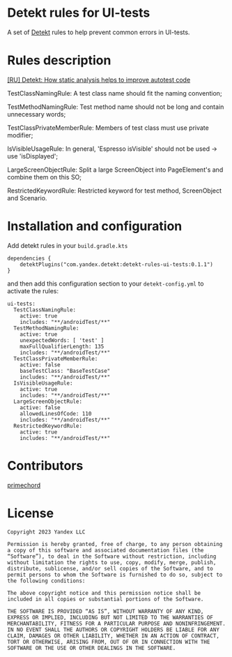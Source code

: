 # Detekt rules for UI-tests

A set of [Detekt](https://detekt.dev) rules to help prevent common errors in UI-tests.

# Rules description

[[RU] Detekt: How static analysis helps to improve autotest code](https://habr.com/p/779152)

TestClassNamingRule: 
A test class name should fit the naming convention;

TestMethodNamingRule:
Test method name should not be long and contain unnecessary words;

TestClassPrivateMemberRule: 
Members of test class must use private modifier;

IsVisibleUsageRule:
In general, 'Espresso isVisible' should not be used -> use 'isDisplayed';

LargeScreenObjectRule:
Split a large ScreenObject into PageElement's and combine them on this SO;

RestrictedKeywordRule:
Restricted keyword for test method, ScreenObject and Scenario.

# Installation and configuration

Add detekt rules in your `build.gradle.kts`

```
dependencies {
    detektPlugins("com.yandex.detekt:detekt-rules-ui-tests:0.1.1")
}
```

and then add this configuration section to your `detekt-config.yml` to activate the rules:
```
ui-tests:
  TestClassNamingRule:
    active: true
    includes: "**/androidTest/**"
  TestMethodNamingRule:
    active: true
    unexpectedWords: [ 'test' ]
    maxFullQualifierLength: 135
    includes: "**/androidTest/**"
  TestClassPrivateMemberRule:
    active: false
    baseTestClass: "BaseTestCase"
    includes: "**/androidTest/**"
  IsVisibleUsageRule:
    active: true
    includes: "**/androidTest/**"
  LargeScreenObjectRule:
    active: false
    allowedLinesOfCode: 110
    includes: "**/androidTest/**"
  RestrictedKeywordRule:
    active: true
    includes: "**/androidTest/**"
```

# Contributors
[primechord](https://github.com/primechord/)

# License
```
Copyright 2023 Yandex LLC

Permission is hereby granted, free of charge, to any person obtaining a copy of this software and associated documentation files (the “Software”), to deal in the Software without restriction, including without limitation the rights to use, copy, modify, merge, publish, distribute, sublicense, and/or sell copies of the Software, and to permit persons to whom the Software is furnished to do so, subject to the following conditions:

The above copyright notice and this permission notice shall be included in all copies or substantial portions of the Software.

THE SOFTWARE IS PROVIDED “AS IS”, WITHOUT WARRANTY OF ANY KIND, EXPRESS OR IMPLIED, INCLUDING BUT NOT LIMITED TO THE WARRANTIES OF MERCHANTABILITY, FITNESS FOR A PARTICULAR PURPOSE AND NONINFRINGEMENT. IN NO EVENT SHALL THE AUTHORS OR COPYRIGHT HOLDERS BE LIABLE FOR ANY CLAIM, DAMAGES OR OTHER LIABILITY, WHETHER IN AN ACTION OF CONTRACT, TORT OR OTHERWISE, ARISING FROM, OUT OF OR IN CONNECTION WITH THE SOFTWARE OR THE USE OR OTHER DEALINGS IN THE SOFTWARE.
```